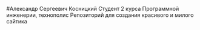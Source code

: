 #Александр Сергеевич Косницкий
Студент 2 курса Программной инженерии, технополис
Репозиторий для создания красивого и милого сайтика
